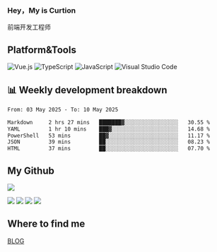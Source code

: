### Hey，My is Curtion
前端开发工程师
## Platform&Tools

![Vue.js](https://img.shields.io/badge/-Vue.js-4FC08D?style=flat-square&logo=Vue.js&logoColor=white)
![TypeScript](https://img.shields.io/badge/-TypeScript-007ACC?style=flat-square&logo=typescript&logoColor=white)
![JavaScript](https://img.shields.io/badge/-JavaScript-F7DF1E?style=flat-square&logo=javascript&logoColor=black)
![Visual Studio Code](https://img.shields.io/badge/-VSCode-007ACC?style=flat-square&logo=Visual-Studio-Code&logoColor=white)

## 📊 Weekly development breakdown

<!--START_SECTION:waka-->

```txt
From: 03 May 2025 - To: 10 May 2025

Markdown     2 hrs 27 mins   ███████▓░░░░░░░░░░░░░░░░░   30.55 %
YAML         1 hr 10 mins    ███▓░░░░░░░░░░░░░░░░░░░░░   14.68 %
PowerShell   53 mins         ██▓░░░░░░░░░░░░░░░░░░░░░░   11.17 %
JSON         39 mins         ██░░░░░░░░░░░░░░░░░░░░░░░   08.23 %
HTML         37 mins         ██░░░░░░░░░░░░░░░░░░░░░░░   07.70 %
```

<!--END_SECTION:waka-->

## My Github

![](http://github-profile-summary-cards.vercel.app/api/cards/profile-details?username=curtion&theme=nord_bright)

![](http://github-profile-summary-cards.vercel.app/api/cards/stats?username=curtion&theme=nord_bright)
![](http://github-profile-summary-cards.vercel.app/api/cards/productive-time?username=curtion&theme=nord_bright&utcOffset=8)
![](http://github-profile-summary-cards.vercel.app/api/cards/repos-per-language?username=curtion&theme=nord_bright)
![](http://github-profile-summary-cards.vercel.app/api/cards/most-commit-language?username=curtion&theme=nord_bright)

## Where to find me

[BLOG](https://blog.3gxk.net)
